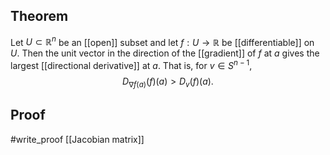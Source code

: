 ## Theorem 
Let $U\subset\mathbb R^n$ be an [[open]] subset and let $f:U\to\mathbb R$ be [[differentiable]] on $U$. Then the unit vector in the direction of the [[gradient]] of $f$ at $a$ gives the largest [[directional derivative]] at $a$. That is, for $v \in S^{n-1}$, $$D_{\nabla f(a)}(f)(a) > D_v(f)(a).$$
## Proof
#write_proof 
[[Jacobian matrix]]